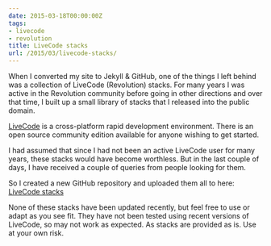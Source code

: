 ```yaml
---
date: 2015-03-18T00:00:00Z
tags:
- livecode
- revolution
title: LiveCode stacks
url: /2015/03/livecode-stacks/
---
```


When I converted my site to Jekyll & GitHub, one of the things I left behind was
a collection of LiveCode (Revolution) stacks. For many years I was active in the
Revolution community before going in other directions and over that time, I
built up a small library of stacks that I released into the public domain.

[LiveCode][2] is a cross-platform rapid development environment. There is an
open source community edition available for anyone wishing to get started.

I had assumed that since I had not been an active LiveCode user for many years,
these stacks would have become worthless. But in the last couple of days, I have
received a couple of queries from people looking for them.

So I created a new GitHub repository and uploaded them all to here: <br>
[LiveCode stacks][1]

None of these stacks have been updated recently, but feel free to use or adapt
as you see fit. They have not been tested using recent versions of LiveCode, so
may not work as expected. As stacks are provided as is. Use at your own risk.

[1]: https://github.com/trozware/rev_stacks
[2]: http://livecode.com
